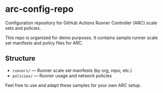 # arc-config-repo

Configuration repository for GitHub Actions Runner Controller (ARC) scale sets and policies.

This repo is organized for demo purposes. It contains sample runner scale set manifests and policy files for ARC.

## Structure

- `runners/` — Runner scale set manifests (by org, repo, etc.)
- `policies/` — Runner usage and network policies

Feel free to use and adapt these samples for your own ARC setup.
